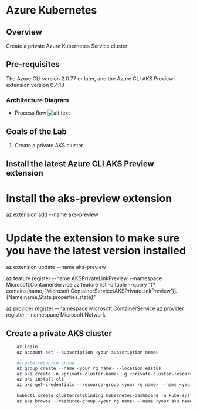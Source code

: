 # Azure Kubernetes 
## Overview

Create a private Azure Kubernetes Service cluster

## Pre-requisites 
The Azure CLI version 2.0.77 or later, and the Azure CLI AKS Preview extension version 0.4.18

### Architecture Diagram
* Process flow ![alt text](https://github.com/preddy727/AzureTerraformTemplates/blob/master/Images/architecture.png)

## Goals of the Lab
1. Create a private AKS cluster.   

## Install the latest Azure CLI AKS Preview extension

# Install the aks-preview extension
az extension add --name aks-preview

# Update the extension to make sure you have the latest version installed
az extension update --name aks-preview

az feature register --name AKSPrivateLinkPreview --namespace Microsoft.ContainerService
az feature list -o table --query "[?contains(name, 'Microsoft.ContainerService/AKSPrivateLinkPreview')].{Name:name,State:properties.state}"

az provider register --namespace Microsoft.ContainerService
az provider register --namespace Microsoft.Network


## Create a private AKS cluster
```powershell
    az login
    az account set --subscription <your subscription name>

    #create resource group
    az group create --name <your rg name> --location eastus
    az aks create -n <private-cluster-name> -g <private-cluster-resource-group> --load-balancer-sku standard --enable-private-cluster
    az aks install-cli
    az aks get-credentials --resource-group <your rg name> --name <your aks name>
     
    kubectl create clusterrolebinding kubernetes-dashboard -n kube-system --clusterrole=cluster-admin --serviceaccount=kube-system:kubernetes-dashboard
    az aks browse --resource-group <your rg name> --name <your aks name>
   
